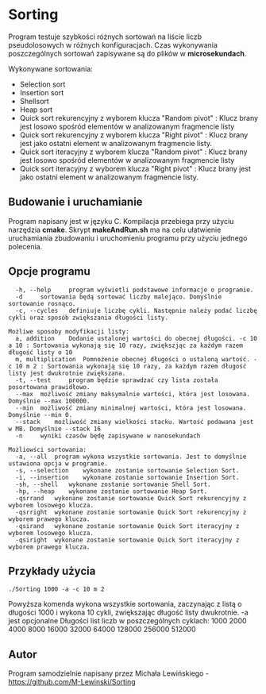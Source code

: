 # Sorting

Program testuje szybkości różnych sortowań na liście liczb pseudolosowych w różnych konfiguracjach.
Czas wykonywania poszczególnych sortowań zapisywane są do plików w **microsekundach**.

Wykonywane sortowania:
- Selection sort
- Insertion sort
- Shellsort
- Heap sort
- Quick sort rekurencyjny z wyborem klucza "Random pivot" : Klucz brany jest losowo spośród elementów w analizowanym fragmencie listy
- Quick sort rekurencyjny z wyborem klucza "Right pivot" : Klucz brany jest jako ostatni element w analizowanym fragmencie listy.
- Quick sort iteracyjny z wyborem klucza "Random pivot" : Klucz brany jest losowo spośród elementów w analizowanym fragmencie listy
- Quick sort iteracyjny z wyborem klucza "Right pivot" : Klucz brany jest jako ostatni element w analizowanym fragmencie listy.
## Budowanie i uruchamianie
Program napisany jest w języku C. Kompilacja przebiega przy użyciu narzędzia **cmake**. Skrypt **makeAndRun.sh** ma na celu ułatwienie uruchamiania zbudowaniu i uruchomieniu programu przy użyciu jednego polecenia.

## Opcje programu
```
  -h, --help	 program wyświetli podstawowe informacje o programie.
  -d	 sortowania będą sortować liczby malejąco. Domyślnie sortowanie rosnąco.
  -c, --cycles	 definiuje liczbę cykli. Następnie należy podać liczbę cykli oraz sposób zwiększania długości listy.

Możliwe sposoby modyfikacji listy:
  a, addition	 Dodanie ustalonej wartości do obecnej długości. -c 10 a 10 : Sortowania wykonają się 10 razy, zwiększjąc za każdym razem długość listy o 10
  m, multiplication	 Pomnożenie obecnej długości o ustaloną wartość. -c 10 m 2 : Sortowania wykonają się 10 razy, za każdym razem długość listy jest dwukrotnie zwiększana.
  -t, --test	 program będzie sprawdzać czy lista została posortowana prawidłowo.
  --max	 możliwość zmiany maksymalnie wartości, która jest losowana. Domyślnie --max 100000.
  --min	 możliwość zmiany minimalnej wartości, która jest losowana. Domyślnie --min 0.
  --stack	 możliwość zmiany wielkości stacku. Wartość podawana jest w MB. Domyślnie --stack 16
  -n	 wyniki czasów będę zapisywane w nanosekundach

Możliowści sortowania:
  -a, --all	 program wykona wszystkie sortowania. Jest to domyślnie ustawiona opcja w programie.
  -s, --selection	 wykonane zostanie sortowanie Selection Sort.
  -i, --insertion	 wykonane zostanie sortowanie Insertion Sort.
  -sh, --shell	 wykonane zostanie sortowanie Shell Sort.
  -hp, --heap	 wykonane zostanie sortowanie Heap Sort.
  -qsrrand	 wykonane zostanie sortowanie Quick Sort rekurencyjny z wyborem losowego klucza.
  -qsrright	 wykonane zostanie sortowanie Quick Sort rekurencyjny z wyborem prawego klucza.
  -qsirand	 wykonane zostanie sortowanie Quick Sort iteracyjny z wyborem losowego klucza.
  -qsiright	 wykonane zostanie sortowanie Quick Sort iteracyjny z wyborem prawego klucza.
```

## Przykłady użycia
```
./Sorting 1000 -a -c 10 m 2
```
Powyższa komenda wykona wszystkie sortowania, zaczynając z listą o długości 1000 i wykona 10 cykli, zwiększając długość listy dwukrotnie. -a jest opcjonalne
Długości list liczb w poszczególnych cyklach: 1000 2000 4000 8000 16000 32000 64000 128000 256000 512000

## Autor
Program samodzielnie napisany przez Michała Lewińskiego - https://github.com/M-Lewinski/Sorting
